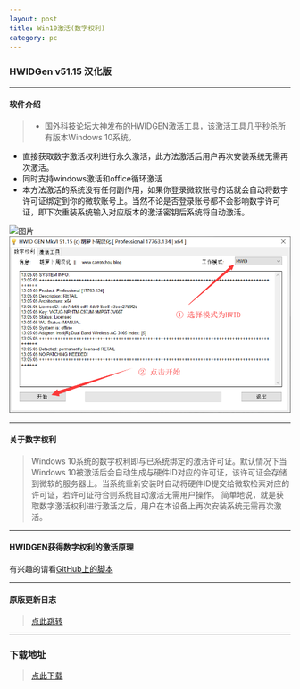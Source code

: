 ```yaml
---
layout: post
title: Win10激活(数字权利)
category: pc
---
```


### HWIDGen v51.15 汉化版

---
#### 软件介绍
> * 国外科技论坛大神发布的HWIDGEN激活工具，该激活工具几乎秒杀所有版本Windows 10系统。
* 直接获取数字激活权利进行永久激活，此方法激活后用户再次安装系统无需再次激活。
* 同时支持windows激活和office循环激活
* 本方法激活的系统没有任何副作用，如果你登录微软账号的话就会自动将数字许可证绑定到你的微软账号上。当然不论是否登录账号都不会影响数字许可证，即下次重装系统输入对应版本的激活密钥后系统将自动激活。

![图片](https://dagaoya.github.io/pic/win10%E6%BF%80%E6%B4%BB%E5%B7%A5%E5%85%B7.png "WIn10激活界面")
![图片](/pic/win10激活工具.png "WIn10激活界面")

---
#### 关于数字权利
> Windows 10系统的数字权利即与已系统绑定的激活许可证。默认情况下当Windows 10被激活后会自动生成与硬件ID对应的许可证，该许可证会存储到微软的服务器上。当系统重新安装时自动将硬件ID提交给微软检索对应的许可证，若许可证符合则系统自动激活无需用户操作。
简单地说，就是获取数字激活权利进行激活之后，用户在本设备上再次安装系统无需再次激活。

---
#### HWIDGEN获得数字权利的激活原理
有兴趣的请看[GitHub上的脚本](https://github.com/vyvojar/slshim)


---
#### 原版更新日志
> [点此跳转](https://www.nsaneforums.com/topic/312871-windows-10-digital-license-hwid-generation-without-kms-or-predecessor-installupgrade/)

---
### 下载地址
> [点此下载](https://raw.githubusercontent.com/dagaoya/download/master/PC/HWIDGen%20v51.15%20%E6%B1%89%E5%8C%96%E7%89%88.exe)


